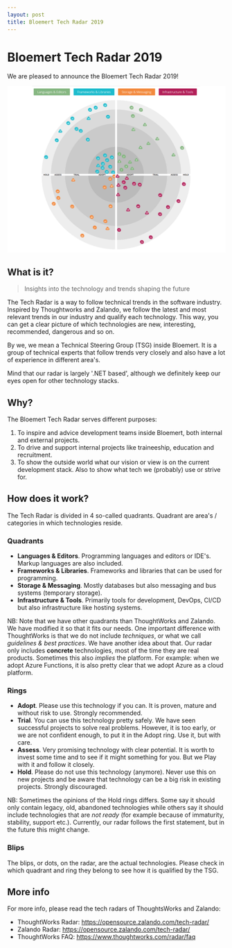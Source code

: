 ```yaml
---
layout: post
title: Bloemert Tech Radar 2019
---
```


<!-- # Announcing the Bloemert Tech Radar 2019 -->
# Bloemert Tech Radar 2019

We are pleased to announce the Bloemert Tech Radar 2019! 

[<img src="../images/techradar2019.png">](https://radar.bloemert.com)

## What is it?

> Insights into the technology and trends shaping the future

<!-- The Technology Radar is our thoughts on emerging technology trends in the industry. Read the latest here. -->

<!-- The Zalando Tech Radar is a list of technologies, complemented by an assessment result, called ring assignment. We use four rings with the following semantics ... -->

The Tech Radar is a way to follow technical trends in the software industry. Inspired by Thoughtworks and Zalando, we follow the latest and most relevant trends in our industry and qualify each technology. This way, you can get a clear picture of which technologies are new, interesting, recommended, dangerous and so on.

By we, we mean a Technical Steering Group (TSG) inside Bloemert. It is a group of technical experts that follow trends very closely and also have a lot of experience in different area's.

Mind that our radar is largely '.NET based', although we definitely keep our eyes open for other technology stacks. 

## Why?

The Bloemert Tech Radar serves different purposes:

1. To inspire and advice development teams inside Bloemert, both internal and external projects.
2. To drive and support internal projects like traineeship, education and recruitment.
3. To show the outside world what our vision or view is on the current development stack. Also to show what tech we (probably) use or strive for.

<!-- It can also been seen as a contribution in the .NET and dev space. -->
<!-- We realize that we are not the authority that for example ThoughtWorks it, so we will not pretend it either.  -->

## How does it work?

The Tech Radar is divided in 4 so-called quadrants. Quadrant are area's / categories in which technologies reside. 

### Quadrants

- **Languages & Editors**. Programming languages and editors or IDE's. Markup languages are also included. 
- **Frameworks & Libraries**. Frameworks and libraries that can be used for programming. 
- **Storage & Messaging**. Mostly databases but also messaging and bus systems (temporary storage).
- **Infrastructure & Tools**. Primarily tools for development, DevOps, CI/CD but also infrastructure like hosting systems.

NB: Note that we have other quadrants than ThoughtWorks and Zalando. We have modified it so that it fits our needs. One important difference with ThoughtWorks is that we do not include *techniques*, or what we call *guidelines & best practices*. We have another idea about that. Our radar only includes **concrete** technologies, most of the time they are real products. Sometimes this also *implies* the platform. For example: when we adopt Azure Functions, it is also pretty clear that we adopt Azure as a cloud platform.

### Rings

<!-- - Adopt. The Adopt ring represents blips that we think you should be using now. We don't say that you should use these for every project; any tool should only be used in an appropriate context. However we do think that a blip in the Adopt ring represents something where there's no doubt that it's proven and mature for use.
- Trial. The Trial ring is for blips that we think are ready for use, but not as completely proven as those in the Adopt ring. So for most organizations we think you should use these on a trial basis, to decide whether they should be part of your toolkit. Typically we're happy to use trial blips now, but we realize that most readers will be more cautious than us.
- Assess. The Assess ring are things that you should look at closely, but not necessarily trial yet - unless you think they would be a particularly good fit for you. Typically, blips in the Assess ring are things that we're currently trialling, on our projects.
- Hold. The Hold ring is for things that, even though they are accepted in the industry, we haven't had good experience with. Therefore we are calling them out to warn you that you may run into trouble with them as well. Sometimes this is because we don't think they're mature enough yet; sometimes it means we think they're irredeemably flawed; or just being misused. We do place things in the Hold ring that we wish the industry wouldn't use. -->

<!-- ADOPT — Technologies we have high confidence in to serve our purpose, also in large scale. Technologies with a usage culture in our Zalando production environment, low risk and recommended to be widely used.
TRIAL — Technologies that we have seen work with success in project work to solve a real problem; first serious usage experience that confirm benefits and can uncover limitations. TRIAL technologies are slightly more risky; some engineers in our organization walked this path and will share knowledge and experiences.
ASSESS — Technologies that are promising and have clear potential value-add for us; technologies worth to invest some research and prototyping efforts in to see if it has impact. ASSESS technologies have higher risks; they are often brand new and highly unproven in our organisation. You will find some engineers that have knowledge in the technology and promote it, you may even find teams that have started a prototyping effort.
HOLD — Technologies not recommended to be used for new projects. Technologies that we think are not (yet) worth to (further) invest in. HOLD technologies should not be used for new projects, but usually can be continued for existing projects. -->

- **Adopt**. Please use this technology if you can. It is proven, mature and without risk to use. Strongly recommended.
- **Trial**. You can use this technology pretty safely. We have seen successful projects to solve real problems. However, it is too early, or we are not confident enough, to put it in the Adopt ring. Use it, but with care.
- **Assess**. Very promising technology with clear potential. It is worth to invest some time and to see if it might something for you. But we  Play with it and follow it closely.
- **Hold**. Please do not use this technology (anymore). Never use this on new projects and be aware that technology can be a big risk in existing projects. Strongly discouraged.

NB: Sometimes the opinions of the Hold rings differs. Some say it should only contain legacy, old, abandoned technologies while others say it should include technologies that are *not ready* (for example because of immaturity, stability, support etc.). Currently, our radar follows the first statement, but in the future this might change.

### Blips

The blips, or dots, on the radar, are the actual technologies. Please check in which quadrant and ring they belong to see how it is qualified by the TSG.

## More info
For more info, please read the tech radars of ThoughtsWorks and Zalando:

- ThoughtWorks Radar: https://opensource.zalando.com/tech-radar/
- Zalando Radar: https://opensource.zalando.com/tech-radar/
- ThoughtWorks FAQ:  https://www.thoughtworks.com/radar/faq
